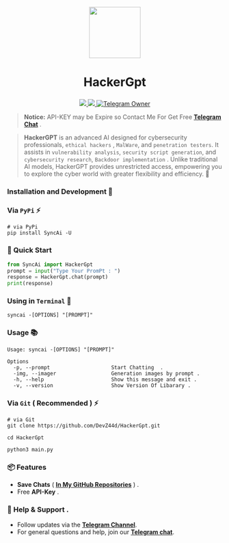 <p align="center">
  <img align="center" width="120" src="https://github.com/user-attachments/assets/97397eee-2e82-4eb5-a4e3-7277db2e7d04" />

  <h1 align="center">HackerGpt</h1>
  <h3 align="center"></h3>
</p>


<p align="center">

<a href="https://pypi.org/project/SyncAi/">
    <img src="https://img.shields.io/pypi/v/SyncAi?color=red&logo=pypi&logoColor=red">
  </a>

  <a href="https://t.me/Pycodz">
    <img src="https://img.shields.io/badge/Telegram-Channel-blue.svg?logo=telegram">
  </a>
  
  <a href="https://t.me/DevZ44d" target="_blank">
    <img alt="Telegram Owner" src="https://img.shields.io/badge/Telegram-Owner-red.svg?logo=telegram" />
  </a>
</p>

> **Notice:** API-KEY may be Expire so Contact Me For Get Free **[Telegram Chat](https://t.me/iasynx)** .

> **HackerGPT** is an advanced AI designed for cybersecurity professionals, `ethical hackers` , `MalWare`, and `penetration testers`. It assists in `vulnerability analysis`, `security script generation`, and `cybersecurity research`, `Backdoor implementation` . Unlike traditional AI models, HackerGPT provides unrestricted access, empowering you to explore the cyber world with greater flexibility and efficiency. 🚀
  
### Installation and Development 🚀

### Via `PyPi` ⚡️
```shell
# via PyPi
pip install SyncAi -U
```

### 🚀 Quick Start
```python
from SyncAi import HackerGpt
prompt = input("Type Your PromPt : ")
response = HackerGpt.chat(prompt)
print(response)
```
### Using in `Terminal` 🚀
```shell
syncai -[OPTIONS] "[PROMPT]"
```

### Usage 📚
```shell
Usage: syncai -[OPTIONS] "[PROMPT]"

Options
  -p, --prompt                    Start Chatting  .
  -img, --imager                  Generation images by prompt .
  -h, --help                      Show this message and exit .
  -v, --version                   Show Version Of Libarary .
```

### Via `Git` ( Recommended ) ⚡️

```shell
# via Git
git clone https://github.com/DevZ44d/HackerGpt.git

cd HackerGpt

python3 main.py
```
### 📦 Features
- **Save Chats** ( **[In My GitHub Repositories](https://github.com/DevZ44d/HackerGpt)** ) .
- Free **API-Key** .

### 💬 Help & Support .
- Follow updates via the **[Telegram Channel](https://t.me/Pycodz)**.
- For general questions and help, join our **[Telegram chat](https://t.me/PyChTz)**.